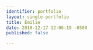 ```yaml
---
identifier: portfolio
layout: single-portfolio
title: Émilie
date: 2018-12-17 12:06:19 -0500
published: false

---
```

